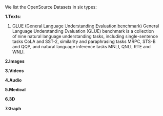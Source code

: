 We list the OpenSource Datasets in six types:

**1.Texts**:
1. [GLUE (General Language Understanding Evaluation benchmark)](https://github.com/nyu-mll/GLUE-baselines) General Language Understanding Evaluation (GLUE) benchmark is a collection of nine natural language understanding tasks, including single-sentence tasks CoLA and SST-2, similarity and paraphrasing tasks MRPC, STS-B and QQP, and natural language inference tasks MNLI, QNLI, RTE and WNLI.

**2.Images**

**3.Videos**

**4.Audio**

**5.Medical**

**6.3D**

**7.Graph**
